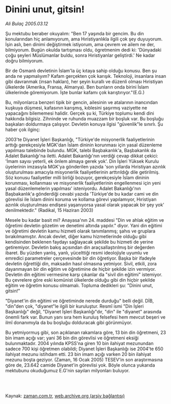 # Dinini unut, gitsin!

*Ali Bulaç 2005.03.12*

<td class="columnist-detail">
<p>Şu mektubu beraber okuyalım: "Ben 17 yaşında bir gencim. Bu din konularından hiç anlamıyorum, ama Hıristiyanlıkla ilgili çok şey duyuyorum. İşin aslı, ben dinimi değiştirmek istiyorum, ama çevrem ve ailem ne der,  bilmiyorum. Bugün okulda tartışması oldu, ögretmenim dedi ki: 'Dünyadaki  çoğu şeyleri Müslümanlar buldu, sonra Hıristiyanlar geliştirdi.' Ne kadar doğru bilmiyorum.</p>
<p>
<div id="haberMetinDiv">
<p>Bir de Osmanlı devletinin İslam'la üç kıtaya sahip olduğu konusu. Ben şu anda ne yapmalıyım? Kafam gerçekten çok karışık. Teknoloji, insanlara insan gibi davranmak (insan hakları), her şeyin kurallı ve düzenli olması Hıristiyan ülkelerde (Amerika, Fransa, Almanya). Ben bunların onda birini İslam ülkelerinde göremiyorum. İşte bunlar kafamı çok karıştırıyor."(E.G.)
<p> Bu, milyonlarca benzeri tipik bir gencin, ailesinin ve atalarının inancından kuşkuya düşmesi, kafasının karışmış, kıblesini şaşırmış vaziyette ne yapacağını bilememesi halidir. Gerçek şu ki, Türkiye toplumu kendi dini hakkında bilgisiz. Zihninde ve ruhunda muazzam bir boşluk var. Bu boşluğu başkaları doldurmaya çalışıyor. Devletin konuya ilgisi "güvenlik"le sınırlı. Şu haber çok ilginç:
<p> 2003'te Diyanet İşleri Başkanlığı, "Türkiye'de misyonerlik faaliyetlerinin arttığı gerekçesiyle MGK'dan İslam dininin korunması için yasal düzenleme yapılması talebinde bulundu. MGK, talebi Başbakanlık'a, Başbakanlık da Adalet Bakanlığı'na iletti. Adalet Bakanlığı'nın verdiği cevap dikkat çekici: 'İmam sayısı yeterli, ek önlem almaya gerek yok'. Din İşleri Yüksek Kurulu üyelerinin imzasıyla MGK'ya gönderilen yazıda 'son yıllarda Hıristiyan azınlık oluşturulması amacıyla misyonerlik faaliyetlerinin arttırıldığı dile getirilmiş. Söz konusu faaliyetler milli birliği bozuyor, gerekçesiyle İslam dininin korunması, kollanması ve misyonerlik faaliyetlerinin engellenmesi için yeni yasal düzenlemelerin yapılması' isteniyordu. Adalet Bakanlığı'nın Başbakanlık'a gönderdiği cevabi yazıda 'Türkiye'de bu kadar cami ve din görevlisi ile İslam dinini koruma ve kollama görevi yapılamıyor, Hıristiyan azınlık oluşturulması endişesi yaşanıyorsa yasal olarak yapacak bir şey yok' denilmektedir." (Radikal, 15 Haziran 2003)
<p> Mesele bu kadar basit mi? Anayasa'nın 24. maddesi "Din ve ahlak eğitim ve öğretimi devletin gözetim ve denetimi altında yapılır." diyor. Yani din eğitimi ve öğretimi devletin kamu hizmeti olarak tanımlanmış; şahıs ve gruplara bırakılmamıştır. Ancak devlet, diğer kamu hizmetlerinde olduğu gibi kendisinden beklenen faydayı sağlayacak şekilde bu hizmeti de yerine getiremiyor. Devletin bakış açısından din araçsallaştırılmış bir değerden ibaret. Bu yüzden yanlış, yanlı, yücelttiği resmi ideolojiyle uyumlu ve emredici parametreler çerçevesinde bir din öğretiyor. Başka bir ifadeyle devletin öğrettiği din, maksadın hasıl olmasına yetmiyor. Sivil, etkili, zora dayanmayan bir din eğitim ve öğretimine de hiçbir şekilde izin vermiyor. Devletin din eğitimi vermesine karşı çıkanlar da "sivil din eğitimi" istemiyor. Bu çevrelere göre eski komünist ülkelerde olduğu gibi din hiçbir şekilde eğitim ve öğretim konusu olmamalı. Topluma dedikleri şu: "Dinini unut, gitsin!"
<p> "Diyanet'in din eğitimi ve öğretiminde nerede durduğu" belli değil. DİB, "din"den çok, "diyanet"le ilgili bir kuruluştur. Resmî ismi "Din İşleri Başkanlığı" değil, "Diyanet İşleri Başkanlığı"dır, "din" ile "diyanet" arasında önemli fark var. Bunun yanı sıra hem kuruluş felsefesi hem mevcut beşeri ve ilmî donanımıyla da bu boşluğu dolduracak gibi görünmüyor.
<p> Bu yetmiyormuş gibi, son açıklanan rakamlara göre, 13 bin din öğretmeni, 23 bin imam açığı var; yani 36 bin din görevlisi ve öğretmeni eksiği bulunmaktadır. 2004 yılında KPSS'na giren 10 bin ilahiyat mezunundan sadece 700 kişi öğretmen olabildi; Diyanet İşleri Başkanlığı ise 2004'te 650 ilahiyat mezunu istihdam etti. 23 bin imam açığı varken 20 bin ilahiyat mezunu boşta geziyor. (Zaman, 16 Ocak 2005) TESEV'in son araştırmasına göre de, 23.642 camide Diyanet'in görevlisi yok. Böyle olunca yukarıda mektubunu okuduğumuz E.G'nin sayıları milyonları buluyor.</p></p></p></p></p></p></div>
</p>


<p><br>
		 </br></p></td>

Kaynak: [zaman.com.tr](http://zaman.com.tr/yazar.do?yazino=151800), [web.archive.org (arşiv bağlantısı)](http://web.archive.org/web/20120315015440/http://www.zaman.com.tr/yazar.do?yazino=151800)
